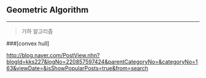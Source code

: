 ## Geometric Algorithm
---

> 기하 알고리즘

###[convex hull]

http://blog.naver.com/PostView.nhn?blogId=kks227&logNo=220857597424&parentCategoryNo=&categoryNo=163&viewDate=&isShowPopularPosts=true&from=search
